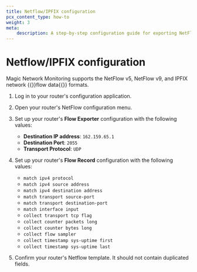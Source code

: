 ```yaml
---
title: Netflow/IPFIX configuration
pcx_content_type: how-to
weight: 3
meta:
    description: A step-by-step configuration guide for exporting NetFlow or IPFIX data to Cloudflare’s network.
---
```


# Netflow/IPFIX configuration

Magic Network Monitoring supports the NetFlow v5, NetFlow v9, and IPFIX network {{<glossary-tooltip term_id="flow data">}}flow data{{</glossary-tooltip>}} formats. 

1. Log in to your router's configuration application.
2. Open your router's NetFlow configuration menu.
3. Set up your router's **Flow Exporter** configuration with the following values:

    - **Destination IP address**: `162.159.65.1`
    - **Destination Port**: `2055`
    - **Transport Protocol**: `UDP`

4. Set up your router's **Flow Record** configuration with the following values:

    - `match ipv4 protocol `
    - `match ipv4 source address`
    - `match ipv4 destination address`
    - `match transport source-port`
    - `match transport destination-port`
    - `match interface input`
    - `collect transport tcp flag`
    - `collect counter packets long`
    - `collect counter bytes long`
    - `collect flow sampler`
    - `collect timestamp sys-uptime first`
    - `collect timestamp sys-uptime last`

5. Confirm your router's Netflow template. It should not contain duplicated fields.
